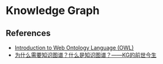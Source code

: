 
# Knowledge Graph


## References

  * [Introduction to Web Ontology Language (OWL)](https://www.scss.tcd.ie/Owen.Conlan/CS7063/06%20Introduction%20to%20OWL%20(1%20Lecture).ppt.pdf)
  * [为什么需要知识图谱？什么是知识图谱？——KG的前世今生](https://blog.csdn.net/u011801161/article/details/78733954)
  
